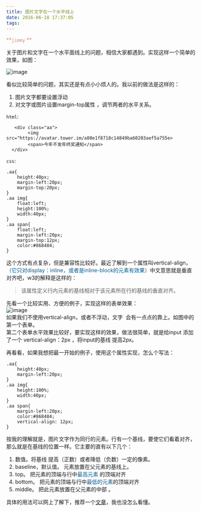 ```yaml
---
title: 图片文字在一个水平线上
date: 2016-06-18 17:37:05
tags:
---
```

  <font color=#e78170>**````jimmy````  **  </font>    
  
  关于图片和文字在一个水平面线上的问题，相信大家都遇到。实现这样一个简单的效果，如图：   
   
![image](http://7xqnxu.com1.z0.glb.clouddn.com/QQ20160703-0.png)
  
  看似比较简单的问题，其实还是有点小小烦人的。我以前的做法是这样的：      
  1. 图片文字都要设置浮动        
  2. 对文字或图片设置margin-top属性 ，调节两者的水平关系。  
 

  
  ```html```:
  
       <div class="aa">  
   	 		<img src="https://avatar.tower.im/a80e1f8718c14849ba60203aef5a755e>  
   	 		<span>今年不发年终奖通知</span>
      </div>
      
      
      
      
   ``css``:  
   
   	.aa{
   		height:40px;
   		margin-left:20px;
   		margin-top:20px;
   	}
   	.aa img{
   		float:left;
   		height:100%;
   		width:40px;  
   	}
   	.aa span{
   		float:left;
   		margin-left:20px;
   		margin-top:12px;
   		color:#868484;
   	}
  这个方式有点复杂，但是兼容性比较好。最近了解到一个属性叫vertical-align， <font color=#075b8d>（它只对display：inline，或者是inline-block的元素有效果）</font>中文意思就是垂直对齐吧，w3的解释是这样的：  
  >该属性定义行内元素的基线相对于该元素所在行的基线的垂直对齐。
  
   先看一个比较实用、方便的例子，实现这样的表单效果：  
 ![image](http://7xqnxu.com1.z0.glb.clouddn.com/QQ20160703-3.png)  
 如果我们不使用vertical-align，或者不浮动，文字  会有一点点的靠上。如图中的第一个表单。  
 第二个表单水平效果比较好，要实现这样的效果，做法很简单，就是给input 添加了一个  vertical-align：2px  ，将input的基线 提高2px。  
 
 再看看，如果我想把最一开始的例子，使用这个属性实现，怎么个写法：   
 
 	.aa{
   		height:40px;
   		margin-left:20px;
   	}
   	.aa img{
   		height:100%;
   		width:40px;
   	}
   	.aa span{
   		margin-left:20px;
   		color:#868484;
   		vertical-align: 12px;
   	}

 
按我的理解就是，图片文字作为同行的元素。行有一个基线，要使它们看着对齐，那么就是在基线的位置一样。它主要的直有以下几个：  
1. 数值。将基线 提高（正数）或者降低（负数）一定的像素。  
2. baseline，默认值。  元素放置在父元素的基线上。  
3. top。  把元素的顶端与行中<font color=#075b8d>最高元素</font>  的顶端对齐  
4. bottom。  把元素的顶端与行中<font color=#075b8d>最低的元素</font>的顶端对齐  
5. middle。  把此元素放置在父元素的中部 。


具体的用法可以网上了解下，推荐一个[文章](http://www.zhangxinxu.com/wordpress/2010/05/%E6%88%91%E5%AF%B9css-vertical-align%E7%9A%84%E4%B8%80%E4%BA%9B%E7%90%86%E8%A7%A3%E4%B8%8E%E8%AE%A4%E8%AF%86%EF%BC%88%E4%B8%80%EF%BC%89/)，我也没怎么看懂。
